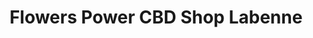 ---
title: "Flowers Power CBD Shop Labenne"
url: /labenne/flowers-power-cbd-shop-labenne/
shop: cannabis
---